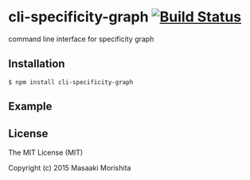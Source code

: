 # cli-specificity-graph [![Build Status](https://travis-ci.org/morishitter/cli-specificity-graph.svg)](https://travis-ci.org/morishitter/cli-specificity-graph)

command line interface for specificity graph

## Installation

```shell
$ npm install cli-specificity-graph
```

## Example

## License

The MIT License (MIT)

Copyright (c) 2015 Masaaki Morishita

